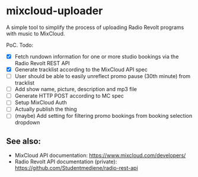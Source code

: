 # mixcloud-uploader

A simple tool to simplify the process of uploading Radio Revolt programs with music to MixCloud.

PoC. Todo:
- [X] Fetch rundown information for one or more studio bookings via the Radio Revolt REST API
- [x] Generate tracklist according to the MixCloud API spec
- [ ] User should be able to easily unreflect promo pause (30th minute) from tracklist
- [ ] Add show name, picture, description and mp3 file
- [ ] Generate HTTP POST according to MC spec
- [ ] Setup MixCloud Auth
- [ ] Actually publish the thing
- [ ] (maybe) Add setting for filtering promo bookings from booking selection dropdown

## See also:
- MixCloud API documentation: https://www.mixcloud.com/developers/
- Radio Revolt API documentation (private): https://github.com/Studentmediene/radio-rest-api